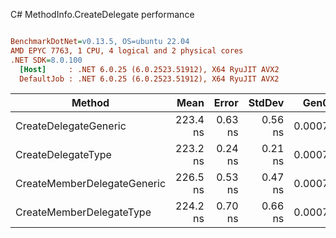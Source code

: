 C# MethodInfo.CreateDelegate performance
``` ini

BenchmarkDotNet=v0.13.5, OS=ubuntu 22.04
AMD EPYC 7763, 1 CPU, 4 logical and 2 physical cores
.NET SDK=8.0.100
  [Host]     : .NET 6.0.25 (6.0.2523.51912), X64 RyuJIT AVX2
  DefaultJob : .NET 6.0.25 (6.0.2523.51912), X64 RyuJIT AVX2


```
|                      Method |     Mean |   Error |  StdDev |   Gen0 | Allocated |
|---------------------------- |---------:|--------:|--------:|-------:|----------:|
|       CreateDelegateGeneric | 223.4 ns | 0.63 ns | 0.56 ns | 0.0007 |      64 B |
|          CreateDelegateType | 223.2 ns | 0.24 ns | 0.21 ns | 0.0007 |      64 B |
| CreateMemberDelegateGeneric | 226.5 ns | 0.53 ns | 0.47 ns | 0.0007 |      64 B |
|    CreateMemberDelegateType | 224.2 ns | 0.70 ns | 0.66 ns | 0.0007 |      64 B |
